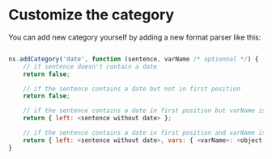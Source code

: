 # Customize the category

You can add new category yourself by adding a new format parser like this:

```javascript

ns.addCategory('date', function (sentence, varName /* optionnal */) {
    // if sentence doesn't contain a date
    return false;

    // if the sentence contains a date but not in first position
    return false;

    // if the sentence contains a date in first position but varName is not present
    return { left: <sentence without date> };

    // if the sentence contains a date in first position and varName is present
    return { left: <sentence without date>, vars: { <varName>: <object containing the date> }};
}
```
